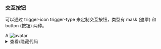 ### 交互按钮

可以通过 <yc-tag>trigger-icon</yc-tag> <yc-tag>trigger-type</yc-tag> 来定制交互按钮，类型有 <yc-tag>mask (遮罩)</yc-tag> 和 <yc-tag>button (按钮)</yc-tag> 两种。

<div class="cell-demo">
  <yc-space size="large">
    <yc-avatar
      :trigger-icon-style="{ color: '#3491FA' }"
      :auto-fix-font-size="false"
      @click="toast"
      :style="{ backgroundColor: '#168CFF' }"
    >
      A
      <template #trigger-icon>
        <IconCamera />
      </template>
    </yc-avatar>
    <yc-avatar @click="toast" :style="{ backgroundColor: '#14C9C9' }">
      <IconUser />
      <template #trigger-icon>
        <IconEdit />
      </template>
    </yc-avatar>
    <yc-avatar
      @click="toast"
      shape="square"
      :style="{ backgroundColor: '#FFC72E' }"
    >
      <IconUser />
      <template #trigger-icon>
        <IconEdit />
      </template>
    </yc-avatar>
    <yc-avatar trigger-type="mask">
      <img
        alt="avatar"
        src="https://p1-arco.byteimg.com/tos-cn-i-uwbnlip3yd/3ee5f13fb09879ecb5185e440cef6eb9.png~tplv-uwbnlip3yd-webp.webp"
      />
      <template #trigger-icon>
        <IconEdit />
      </template>
    </yc-avatar>
  </yc-space>
</div>

<script setup>
import { Message } from 'yc-design-vue';
const toast = () => {
  Message.info('Uploading...');
};
</script>

<details>
<summary>查看/隐藏代码</summary>

```vue
<template>
  <yc-space size="large">
    <yc-avatar
      :trigger-icon-style="{ color: '#3491FA' }"
      :auto-fix-font-size="false"
      @click="toast"
      :style="{ backgroundColor: '#168CFF' }">
      A
      <template #trigger-icon>
        <IconCamera />
      </template>
    </yc-avatar>
    <yc-avatar
      @click="toast"
      :style="{ backgroundColor: '#14C9C9' }">
      <IconUser />
      <template #trigger-icon>
        <IconEdit />
      </template>
    </yc-avatar>
    <yc-avatar
      @click="toast"
      shape="square"
      :style="{ backgroundColor: '#FFC72E' }">
      <IconUser />
      <template #trigger-icon>
        <IconEdit />
      </template>
    </yc-avatar>
    <yc-avatar trigger-type="mask">
      <img
        alt="avatar"
        src="https://p1-arco.byteimg.com/tos-cn-i-uwbnlip3yd/3ee5f13fb09879ecb5185e440cef6eb9.png~tplv-uwbnlip3yd-webp.webp" />
      <template #trigger-icon>
        <IconEdit />
      </template>
    </yc-avatar>
  </yc-space>
</template>

<script setup>
import { Message } from 'yc-design-vue';
const toast = () => {
  Message.info('Uploading...');
};
</script>
```

</details>
